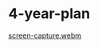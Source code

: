 # 4-year-plan


[screen-capture.webm](https://github.com/sawashu/4-year-plan/assets/79593912/61e1b378-e074-4c46-9a73-5157faf18ae9)
